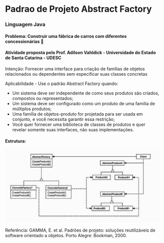 # Padrao de Projeto Abstract Factory
### Linguagem Java 

#### Problema: Construir uma fábrica de carros com diferentes concessionárias :truck:

#### Atividade proposta pelo Prof. Adilson Vahldick - Universidade do Estado de Santa Catarina - UDESC

Intenção: Fornecer uma interface para criação de famílias de objetos relacionados ou dependentes sem especificar suas classes concretas

Aplicabilidade - Use o padrão Abstract Factory quando:
- Um sistema deve ser independente de como seus produtos são criados, compostos ou representados;
- Um sistema deve ser configurado como um produto de uma família de múltiplos produtos;
- Uma família de objetos-produto for projetada para ser usada em conjunto, e você necessita garantir essa restrição;
- Você quer fornecer uma biblioteca de classes de produtos e quer revelar somente suas interfaces, não suas implementações.

#### Estrutura:

![Estrutura Abstract Factory](https://github.com/camimassaneiro/Padrao-de-Projeto-Abstract-Factory/blob/master/estrutura%20abstract%20factory.PNG)

Referência:
GAMMA, E. et al. Padrões de projeto: soluções reutilizáveis de software orientado a objetos.
Porto Alegre: Bookman, 2000. 
